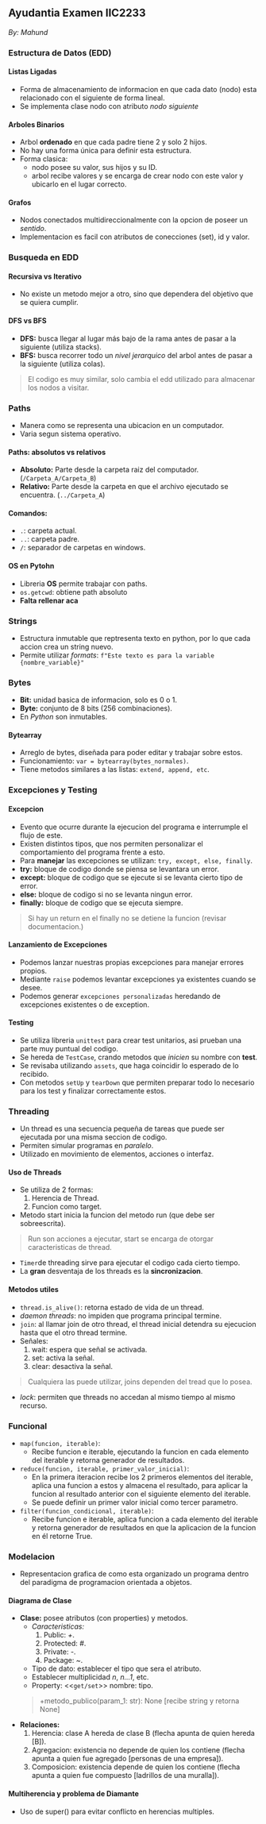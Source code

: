 ## Ayudantia Examen IIC2233
_By: Mahund_

### Estructura de Datos (EDD)

#### Listas Ligadas

- Forma de almacenamiento de informacion en que cada dato (nodo) esta relacionado con el siguiente de forma lineal.
- Se implementa clase nodo con atributo *nodo siguiente*

#### Arboles Binarios

- Arbol **ordenado** en que cada padre tiene 2 y solo 2 hijos.  
- No hay una forma única para definir esta estructura.
- Forma clasica: 
    - nodo posee su valor, sus hijos y su ID. 
    - arbol recibe valores y se encarga de crear nodo con este valor y ubicarlo en el lugar correcto.

#### Grafos

- Nodos conectados multidireccionalmente con la opcion de poseer un *sentido*.
- Implementacion es facil con atributos de conecciones (set), id y valor.

### Busqueda en EDD

#### Recursiva vs Iterativo

- No existe un metodo mejor a otro, sino que dependera del objetivo que se quiera cumplir.

#### DFS vs BFS

- **DFS:** busca llegar al lugar más bajo de la rama antes de pasar a la siguiente (utiliza stacks).
- **BFS:** busca recorrer todo un *nivel jerarquico* del arbol antes de pasar a la siguiente (utiliza colas).
> El codigo es muy similar, solo cambia el edd utilizado para almacenar los nodos a visitar.

### Paths

- Manera como se representa una ubicacion en un computador.
- Varia segun sistema operativo.

#### Paths: absolutos vs relativos

- **Absoluto:** Parte desde la carpeta raiz del computador. (`/Carpeta_A/Carpeta_B`)
- **Relativo:** Parte desde la carpeta en que el archivo ejecutado se encuentra. (`../Carpeta_A`)

#### Comandos:

- `.`: carpeta actual.
- `..`: carpeta padre.
- `/`: separador de carpetas en windows.

#### OS en Pytohn

- Libreria **OS** permite trabajar con paths.
- `os.getcwd`: obtiene path absoluto
- **Falta rellenar aca**

### Strings

- Estructura inmutable que reptresenta texto en python, por lo que cada accion crea un string nuevo.
- Permite utilizar *formats*: `f"Este texto es para la variable {nombre_variable}"`

### Bytes

- **Bit:** unidad basica de informacion, solo es 0 o 1.
- **Byte:** conjunto de 8 bits (256 combinaciones).
- En *Python* son inmutables.

#### Bytearray

- Arreglo de bytes, diseñada para poder editar y trabajar sobre estos.
- Funcionamiento: `var = bytearray(bytes_normales)`.
- Tiene metodos similares a las listas: `extend, append, etc`.

### Excepciones y Testing

#### Excepcion

- Evento que ocurre durante la ejecucion del programa e interrumple el flujo de este.
- Existen distintos tipos, que nos permiten personalizar el comportamiento del programa frente a esto.
- Para **manejar** las excepciones se utilizan: `try, except, else, finally`.
- **try:** bloque de codigo donde se piensa se levantara un error.
- **except:** bloque de codigo que se ejecute si se levanta cierto tipo de error.
- **else:** bloque de codigo si no se levanta ningun error.
- **finally:** bloque de codigo que se ejecuta siempre.
> Si hay un return en el finally no se detiene la funcion (revisar documentacion.)

#### Lanzamiento de Excepciones

- Podemos lanzar nuestras propias excepciones para manejar errores propios.
- Mediante `raise` podemos levantar excepciones ya existentes cuando se desee.
- Podemos generar `excepciones personalizadas` heredando de excepciones existentes o de exception.

#### Testing

- Se utiliza libreria `unittest` para crear test unitarios, asi prueban una parte muy puntual del codigo.
- Se hereda de `TestCase`, crando metodos que *inicien* su nombre con **test**.
- Se revisaba utilizando `assets`, que haga coincidir lo esperado de lo recibido.
- Con metodos `setUp` y `tearDown` que permiten preparar todo lo necesario para los test y finalizar correctamente estos.

### Threading

- Un thread es una secuencia pequeña de tareas que puede ser ejecutada por una misma seccion de codigo.
- Permiten simular programas en *paralelo*.
- Utilizado en movimiento de elementos, acciones o interfaz.

#### Uso de Threads

- Se utiliza de 2 formas: 
    1. Herencia de Thread.
    1. Funcion como target.
- Metodo start inicia la funcion del metodo run (que debe ser sobreescrita).
> Run son acciones a ejecutar, start se encarga de otorgar caracteristicas de thread.
- `Timer`de threading sirve para ejecutar el codigo cada cierto tiempo.
- La **gran** desventaja de los threads es la **sincronizacion**.

#### Metodos utiles
- `thread.is_alive()`: retorna estado de vida de un thread.
- *daemon threads*: no impiden que programa principal termine.
- `join`: al llamar join de otro thread, el thread inicial detendra su ejecucion hasta que el otro thread termine.
- Señales:
    1. wait: espera que señal se activada.
    1. set: activa la señal.
    1. clear: desactiva la señal.
> Cualquiera las puede utilizar, joins dependen del tread que lo posea.
- *lock*: permiten que threads no accedan al mismo tiempo al mismo recurso.

### Funcional

- `map(funcion, iterable)`:
    - Recibe funcion e iterable, ejecutando la funcion en cada elemento del iterable y retorna generador de resultados.
- `reduce(funcion, iterable, primer_valor_inicial)`: 
    - En la primera iteracion recibe los 2 primeros elementos del iterable, aplica una funcion a estos y almacena el resultado, para aplicar la funcion al resultado anterior con el siguiente elemento del iterable. 
    - Se puede definir un primer valor inicial como tercer parametro.
- `filter(funcion_condicional, iterable)`:
    - Recibe funcion e iterable, aplica funcion a cada elemento del iterable y retorna generador de resultados en que la aplicacion de la funcion en él retorne True.

### Modelacion

- Representacion grafica de como esta organizado un programa dentro del paradigma de programacion orientada a objetos.

#### Diagrama de Clase

- **Clase:** posee atributos (con properties) y metodos.
    - *Caracteristicas:*
        1. Public: *+*.
        1. Protected: *#*.
        1. Private: *-*.
        1. Package: *~*.
    - Tipo de dato: establecer el tipo que sera el atributo.
    - Establecer multiplicidad *n*, *n...1*, etc.
    - Property: <<`get/set`>> nombre: tipo.
    > +metodo_publico(param_1: str): None [recibe string y retorna None]
- **Relaciones:**
    1. Herencia: clase A hereda de clase B (flecha apunta de quien hereda [B]).
    1. Agregacion: existencia no depende de quien los contiene (flecha apunta a quien fue agregado [personas de una empresa]).
    1. Composicion: existencia depende de quien los contiene (flecha apunta a quien fue compuesto [ladrillos de una muralla]).

#### Multiherencia y problema de Diamante

- Uso de super() para evitar conflicto en herencias multiples.